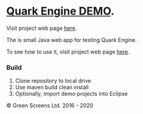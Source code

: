 
# [Quark Engine DEMO](https://www.greenscreens.io/quark).

Visit project web page [here](https://www.greenscreens.io/quark).

The is small Java web app for testing Quark Engine.

To see how to use it, visit project web page [here](https://www.greenscreens.io/quark).

### Build

1. Clone repository to local drive
2. Use maven build clean install
3. Optionally, import demo projects into Eclipse

&copy; Green Screens Ltd. 2016 - 2020
